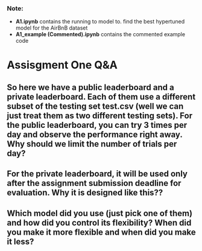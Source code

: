 ### Note:
* **A1.ipynb** contains the running to model to. find the best hypertuned model for the AirBnB dataset
* **A1_example (Commented).ipynb** contains the commented example code

# Assisgment One Q&A

## So here we have a public leaderboard and a private leaderboard. Each of them use a different subset of the testing set test.csv (well we can just treat them as two different testing sets). For the public leaderboard, you can try 3 times per day and observe the performance right away. Why should we limit the number of trials per day?

## For the private leaderboard, it will be used only after the assignment submission deadline for evaluation. Why it is designed like this??

## Which model did you use (just pick one of them) and how did you control its flexibility? When did you make it more flexible and when did you make it less?

